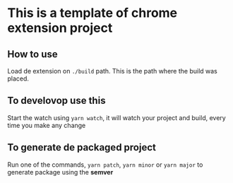 # This is a template of chrome extension project

## How to use

Load de extension on `./build` path. This is the path where the build was placed.

## To develovop use this

Start the watch using `yarn watch`, it will watch your project and build, every time you make any change

## To generate de packaged project

Run one of the commands, `yarn patch`, `yarn minor` or `yarn major` to generate package using the **semver**

